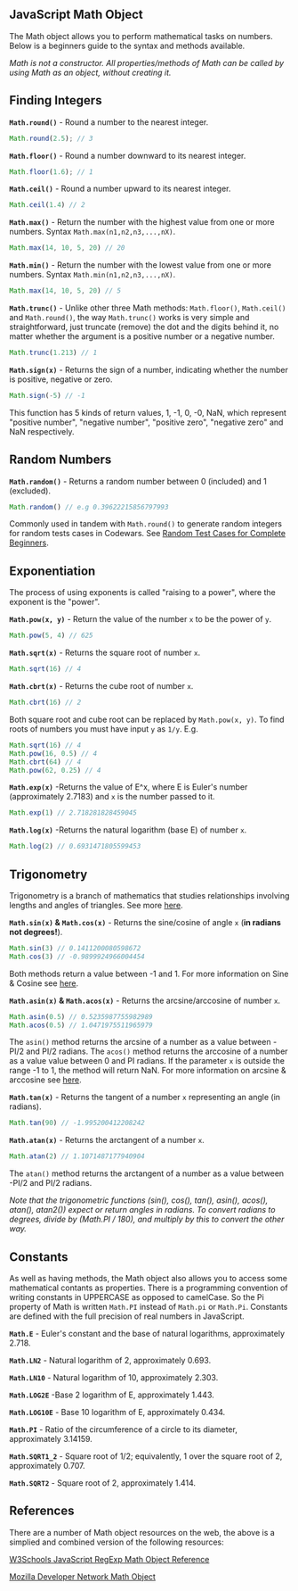 ## JavaScript Math Object
The Math object allows you to perform mathematical tasks on numbers. Below is a beginners guide to the syntax and methods available.

*Math is not a constructor. All properties/methods of Math can be called by using Math as an object, without creating it.*

## Finding Integers

**`Math.round()`** - Round a number to the nearest integer.
```javascript
Math.round(2.5); // 3
```
**`Math.floor()`** - Round a number downward to its nearest integer.
```javascript
Math.floor(1.6); // 1
```
**`Math.ceil()`** - Round a number upward to its nearest integer.
```javascript
Math.ceil(1.4) // 2
```
**`Math.max()`** - Return the number with the highest value from one or more numbers. Syntax `Math.max(n1,n2,n3,...,nX)`.
```javascript
Math.max(14, 10, 5, 20) // 20
```
**`Math.min()`** - Return the number with the lowest value from one or more numbers. Syntax `Math.min(n1,n2,n3,...,nX)`.
```javascript
Math.max(14, 10, 5, 20) // 5
```
**`Math.trunc()`** - Unlike other three Math methods: `Math.floor()`, `Math.ceil()` and `Math.round()`, the way `Math.trunc()` works is very simple and straightforward, just truncate (remove) the dot and the digits behind it, no matter whether the argument is a positive number or a negative number.
```javascript
Math.trunc(1.213) // 1
```
**`Math.sign(x)`** - Returns the sign of a number, indicating whether the number is positive, negative or zero.
```javascript
Math.sign(-5) // -1
```
This function has 5 kinds of return values, 1, -1, 0, -0, NaN, which represent "positive number", "negative number", "positive zero", "negative zero" and NaN respectively.

## Random Numbers

**`Math.random()`** - Returns a random number between 0 (included) and 1 (excluded). 
```javascript
Math.random() // e.g 0.39622215856797993
```
Commonly used in tandem with `Math.round()` to generate random integers for random tests cases in Codewars. See [Random Test Cases for Complete Beginners](https://github.com/codingforeveryone/READMEs/blob/master/random-test-cases-for-complete-beginners.md).

## Exponentiation

The process of using exponents is called "raising to a power", where the exponent is the "power".

**`Math.pow(x, y)`** - Return the value of the number `x` to be the power of `y`.
```javascript
Math.pow(5, 4) // 625
```
**`Math.sqrt(x)`** - Returns the square root of number `x`.
```javascript
Math.sqrt(16) // 4
```
**`Math.cbrt(x)`** - Returns the cube root of number `x`.
```javascript
Math.cbrt(16) // 2
```
Both square root and cube root can be replaced by `Math.pow(x, y)`. To find roots of numbers you must have input `y` as `1/y`. E.g. 
```javascript
Math.sqrt(16) // 4 
Math.pow(16, 0.5) // 4
Math.cbrt(64) // 4
Math.pow(62, 0.25) // 4
```

**`Math.exp(x)`** -Returns the value of E^x, where E is Euler's number (approximately 2.7183) and `x` is the number passed to it.
```javascript
Math.exp(1) // 2.718281828459045
```
**`Math.log(x)`** -Returns the natural logarithm (base E) of number `x`.
```javascript
Math.log(2) // 0.6931471805599453
```

## Trigonometry 

Trigonometry is a branch of mathematics that studies relationships involving lengths and angles of triangles. See more [here](https://en.wikipedia.org/wiki/Trigonometry).

**`Math.sin(x)` & `Math.cos(x)`** - Returns the sine/cosine of angle `x` (**in radians not degrees!**). 
```javascript
Math.sin(3) // 0.1411200080598672
Math.cos(3) // -0.9899924966004454
```
Both methods return a value between -1 and 1. For more information on Sine & Cosine see [here](https://en.wikipedia.org/wiki/Sine).

**`Math.asin(x)` & `Math.acos(x)`** - Returns the arcsine/arccosine of number `x`. 
```javascript
Math.asin(0.5) // 0.5235987755982989
Math.acos(0.5) // 1.0471975511965979
```
The `asin()` method returns the arcsine of a number as a value between -PI/2 and PI/2 radians. The `acos()` method returns the arccosine of a number as a value value between 0 and PI radians. If the parameter `x` is outside the range -1 to 1, the method will return NaN. For more information on arcsine & arccosine see [here](https://en.wikipedia.org/wiki/Inverse_trigonometric_functions).

**`Math.tan(x)`** - Returns the tangent of a number `x` representing an angle (in radians).
```javascript
Math.tan(90) // -1.995200412208242
```
**`Math.atan(x)`** - Returns the arctangent of a number `x`. 
```javascript
Math.atan(2) // 1.1071487177940904
```
The `atan()` method returns the arctangent of a number as a value between -PI/2 and PI/2 radians.

*Note that the trigonometric functions (sin(), cos(), tan(), asin(), acos(), atan(), atan2()) expect or return angles in radians. To convert radians to degrees, divide by (Math.PI / 180), and multiply by this to convert the other way.*

## Constants

As well as having methods, the Math object also allows you to access some mathematical contants as properties. There is a programming convention of writing constants in UPPERCASE as opposed to camelCase. So the Pi property of Math is written `Math.PI` instead of `Math.pi` or `Math.Pi`. Constants are defined with the full precision of real numbers in JavaScript.

**`Math.E`** - Euler's constant and the base of natural logarithms, approximately 2.718.

**`Math.LN2`** - Natural logarithm of 2, approximately 0.693.

**`Math.LN10`** - Natural logarithm of 10, approximately 2.303.

**`Math.LOG2E`** -Base 2 logarithm of E, approximately 1.443.

**`Math.LOG10E`** - Base 10 logarithm of E, approximately 0.434.

**`Math.PI`** - Ratio of the circumference of a circle to its diameter, approximately 3.14159.

**`Math.SQRT1_2`** - Square root of 1/2; equivalently, 1 over the square root of 2, approximately 0.707.

**`Math.SQRT2`** - Square root of 2, approximately 1.414.

## References

There are a number of Math object resources on the web, the above is a simplied and combined version of the following resources:

[W3Schools JavaScript RegExp Math Object Reference](http://www.w3schools.com/jsref/jsref_obj_math.asp)

[Mozilla Developer Network Math Object](https://developer.mozilla.org/en/docs/Web/JavaScript/Reference/Global_Objects/Math)
